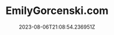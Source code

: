 ---
title: "EmilyGorcenski.com"
category: "IndieWeb & Personal Blogs"
site_url: https://emilygorcenski.com/
feed_url: https://www.emilygorcenski.com/index.xml
date: 2023-08-06T21:08:54.236951Z
domain: emilygorcenski.com

---